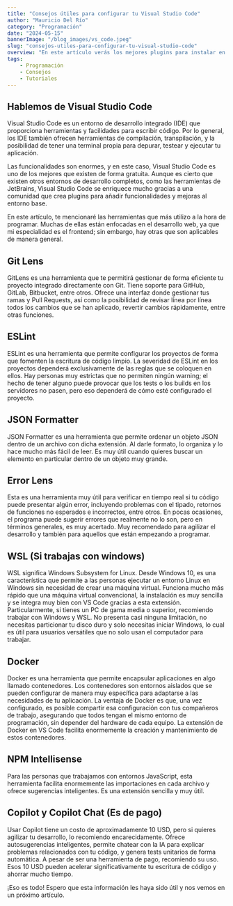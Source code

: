 ```yaml
---
title: "Consejos útiles para configurar tu Visual Studio Code"
author: "Mauricio Del Río"
category: "Programación"
date: "2024-05-15"
bannerImage: "/blog_images/vs_code.jpeg"
slug: "consejos-utiles-para-configurar-tu-visual-studio-code"
overview: "En este artículo verás los mejores plugins para instalar en Visual Studio Code en base a lo que he utilizado por muchos años como programador"
tags:
    - Programación
    - Consejos
    - Tutoriales
---
```

## Hablemos de Visual Studio Code

Visual Studio Code es un entorno de desarrollo integrado (IDE) que proporciona herramientas y facilidades para escribir código. Por lo general, los IDE también ofrecen herramientas de compilación, transpilación, y la posibilidad de tener una terminal propia para depurar, testear y ejecutar tu aplicación.

Las funcionalidades son enormes, y en este caso, Visual Studio Code es uno de los mejores que existen de forma gratuita. Aunque es cierto que existen otros entornos de desarrollo completos, como las herramientas de JetBrains, Visual Studio Code se enriquece mucho gracias a una comunidad que crea plugins para añadir funcionalidades y mejoras al entorno base.

En este artículo, te mencionaré las herramientas que más utilizo a la hora de programar. Muchas de ellas están enfocadas en el desarrollo web, ya que mi especialidad es el frontend; sin embargo, hay otras que son aplicables de manera general.

## Git Lens

GitLens es una herramienta que te permitirá gestionar de forma eficiente tu proyecto integrado directamente con Git. Tiene soporte para GitHub, GitLab, Bitbucket, entre otros. Ofrece una interfaz donde gestionar tus ramas y Pull Requests, así como la posibilidad de revisar línea por línea todos los cambios que se han aplicado, revertir cambios rápidamente, entre otras funciones.

## ESLint

ESLint es una herramienta que permite configurar los proyectos de forma que fomenten la escritura de código limpio. La severidad de ESLint en los proyectos dependerá exclusivamente de las reglas que se coloquen en ellos. Hay personas muy estrictas que no permiten ningún warning; el hecho de tener alguno puede provocar que los tests o los builds en los servidores no pasen, pero eso dependerá de cómo esté configurado el proyecto.

## JSON Formatter

JSON Formatter es una herramienta que permite ordenar un objeto JSON dentro de un archivo con dicha extensión. Al darle formato, lo organiza y lo hace mucho más fácil de leer. Es muy útil cuando quieres buscar un elemento en particular dentro de un objeto muy grande.

## Error Lens

Esta es una herramienta muy útil para verificar en tiempo real si tu código puede presentar algún error, incluyendo problemas con el tipado, retornos de funciones no esperados e incorrectos, entre otros. En pocas ocasiones, el programa puede sugerir errores que realmente no lo son, pero en términos generales, es muy acertado. Muy recomendado para agilizar el desarrollo y también para aquellos que están empezando a programar.

## WSL (Si trabajas con windows)

WSL significa Windows Subsystem for Linux. Desde Windows 10, es una característica que permite a las personas ejecutar un entorno Linux en Windows sin necesidad de crear una máquina virtual. Funciona mucho más rápido que una máquina virtual convencional, la instalación es muy sencilla y se integra muy bien con VS Code gracias a esta extensión. Particularmente, si tienes un PC de gama media o superior, recomiendo trabajar con Windows y WSL. No presenta casi ninguna limitación, no necesitas particionar tu disco duro y solo necesitas iniciar Windows, lo cual es útil para usuarios versátiles que no solo usan el computador para trabajar.

## Docker

Docker es una herramienta que permite encapsular aplicaciones en algo llamado contenedores. Los contenedores son entornos aislados que se pueden configurar de manera muy específica para adaptarse a las necesidades de tu aplicación. La ventaja de Docker es que, una vez configurado, es posible compartir esa configuración con tus compañeros de trabajo, asegurando que todos tengan el mismo entorno de programación, sin depender del hardware de cada equipo. La extensión de Docker en VS Code facilita enormemente la creación y mantenimiento de estos contenedores.

## NPM Intellisense

Para las personas que trabajamos con entornos JavaScript, esta herramienta facilita enormemente las importaciones en cada archivo y ofrece sugerencias inteligentes. Es una extensión sencilla y muy útil.

## Copilot y Copilot Chat (Es de pago)

Usar Copilot tiene un costo de aproximadamente 10 USD, pero si quieres agilizar tu desarrollo, lo recomiendo encarecidamente. Ofrece autosugerencias inteligentes, permite chatear con la IA para explicar problemas relacionados con tu código, y genera tests unitarios de forma automática. A pesar de ser una herramienta de pago, recomiendo su uso. Esos 10 USD pueden acelerar significativamente tu escritura de código y ahorrar mucho tiempo.

¡Eso es todo! Espero que esta información les haya sido útil y nos vemos en un próximo artículo.